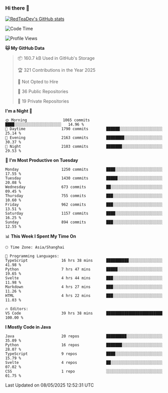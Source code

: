 ### Hi there 👋

<!--
**RedTeaDev/RedTeaDev** is a ✨ _special_ ✨ repository because its `README.md` (this file) appears on your GitHub profile.

Here are some ideas to get you started:

- 🔭 I’m currently working on ...
- 🌱 I’m currently learning ...
- 👯 I’m looking to collaborate on ...
- 🤔 I’m looking for help with ...
- 💬 Ask me about ...
- 📫 How to reach me: ...
- 😄 Pronouns: ...
- ⚡ Fun fact: ...
-->

<!--
[![wakatime](https://wakatime.com/badge/user/6b101ed0-04c0-4490-9283-eb61f2efff96.svg)](https://wakatime.com/@6b101ed0-04c0-4490-9283-eb61f2efff96)
!-->

[![RedTeaDev's GitHub stats](https://github-readme-stats.vercel.app/api?username=RedTeaDev\&include_all_commits=true)](https://github.com/anuraghazra/github-readme-stats)
<!--
[![willianrod's wakatime stats](https://github-readme-stats.vercel.app/api/wakatime?username=RedTeaDev)](https://github.com/anuraghazra/github-readme-stats)
!-->
<!--START_SECTION:waka-->
![Code Time](http://img.shields.io/badge/Code%20Time-3%2C213%20hrs%2026%20mins-blue)

![Profile Views](http://img.shields.io/badge/Profile%20Views-0-blue)

**🐱 My GitHub Data** 

> 📦 160.7 kB Used in GitHub's Storage 
 > 
> 🏆 321 Contributions in the Year 2025
 > 
> 🚫 Not Opted to Hire
 > 
> 📜 36 Public Repositories 
 > 
> 🔑 19 Private Repositories 
 > 
**I'm a Night 🦉** 

```text
🌞 Morning                1065 commits        ████░░░░░░░░░░░░░░░░░░░░░   14.96 % 
🌆 Daytime                1790 commits        ██████░░░░░░░░░░░░░░░░░░░   25.14 % 
🌃 Evening                2163 commits        ████████░░░░░░░░░░░░░░░░░   30.37 % 
🌙 Night                  2103 commits        ███████░░░░░░░░░░░░░░░░░░   29.53 % 
```
📅 **I'm Most Productive on Tuesday** 

```text
Monday                   1250 commits        ████░░░░░░░░░░░░░░░░░░░░░   17.55 % 
Tuesday                  1430 commits        █████░░░░░░░░░░░░░░░░░░░░   20.08 % 
Wednesday                673 commits         ██░░░░░░░░░░░░░░░░░░░░░░░   09.45 % 
Thursday                 755 commits         ███░░░░░░░░░░░░░░░░░░░░░░   10.60 % 
Friday                   962 commits         ███░░░░░░░░░░░░░░░░░░░░░░   13.51 % 
Saturday                 1157 commits        ████░░░░░░░░░░░░░░░░░░░░░   16.25 % 
Sunday                   894 commits         ███░░░░░░░░░░░░░░░░░░░░░░   12.55 % 
```


📊 **This Week I Spent My Time On** 

```text
🕑︎ Time Zone: Asia/Shanghai

💬 Programming Languages: 
TypeScript               16 hrs 38 mins      ██████████░░░░░░░░░░░░░░░   41.98 % 
Python                   7 hrs 47 mins       █████░░░░░░░░░░░░░░░░░░░░   19.65 % 
Svelte                   4 hrs 44 mins       ███░░░░░░░░░░░░░░░░░░░░░░   11.98 % 
Markdown                 4 hrs 27 mins       ███░░░░░░░░░░░░░░░░░░░░░░   11.26 % 
HTML                     4 hrs 22 mins       ███░░░░░░░░░░░░░░░░░░░░░░   11.03 % 

🔥 Editors: 
VS Code                  39 hrs 38 mins      █████████████████████████   100.00 % 
```

**I Mostly Code in Java** 

```text
Java                     20 repos            █████████░░░░░░░░░░░░░░░░   35.09 % 
Python                   16 repos            ███████░░░░░░░░░░░░░░░░░░   28.07 % 
TypeScript               9 repos             ████░░░░░░░░░░░░░░░░░░░░░   15.79 % 
Svelte                   4 repos             ██░░░░░░░░░░░░░░░░░░░░░░░   07.02 % 
CSS                      1 repo              ░░░░░░░░░░░░░░░░░░░░░░░░░   01.75 % 
```




 Last Updated on 08/05/2025 12:52:31 UTC
<!--END_SECTION:waka-->


